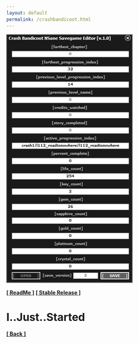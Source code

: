 ```yaml
---
layout: default
permalink: /crashbandicoot.html
---
```

![Screenshot](https://raw.githubusercontent.com/unknownproject/unknownproject.github.io/master/assets/images/cbnsge.png)

**[[ ReadMe ]](https://raw.githubusercontent.com/unknownproject/IndianaJonesAndTheEmperorsTomb/master/DebugPatch/ReadME.txt)**
**[[ Stable Release ]](https://github.com/unknownproject/IndianaJonesAndTheEmperorsTomb/tree/master/DebugPatch)**

<h1>I..Just..Started</h1>



**[[ Back ]](./)**